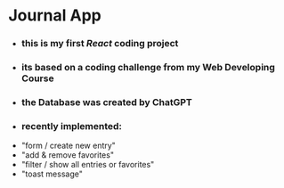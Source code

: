 # Journal App

- ### this is my first *React* coding project
- ### its based on a coding challenge from my Web Developing Course
- ### the Database was created by ChatGPT
- ### recently implemented: 
- "form / create new entry"
- "add & remove favorites"
- "filter / show all entries or favorites"
- "toast message"

